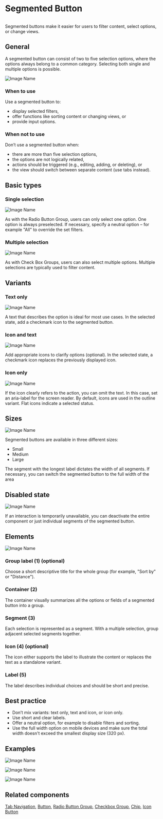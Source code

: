 <div style="display: inline-flex; align-items: center; justify-content: space-between; width: 100%;">
    <h1>Segmented Button</h1>
</div>

Segmented buttons make it easier for users to filter content, select options, or change views.

## General

A segmented button can consist of two to five selection options, where the options always belong to a common category. Selecting both single and multiple options is possible.

![Image Name](assets/3_components/segmented-button/SegmentedButton-Text_Only_1.png)

### When to use

Use a segmented button to:

- display selected filters,
- offer functions like sorting content or changing views, or
- provide input options.

### When not to use

Don’t use a segmented button when:

- there are more than five selection options,
- the options are not logically related,
- actions should be triggered (e.g., editing, adding, or deleting), or
- the view should switch between separate content (use tabs instead).

## Basic types

### Single selection

![Image Name](assets/3_components/segmented-button/SegmentedButton-Single_Select.png)

As with the Radio Button Group, users can only select one option. One option is always preselected. If necessary, specify a neutral option – for example "All" to override the set filters.

### Multiple selection

![Image Name](assets/3_components/segmented-button/SegmentedButton-Multiselect.png)

As with Check Box Groups, users can also select multiple options. Multiple selections are typically used to filter content.

## Variants

### Text only

![Image Name](assets/3_components/segmented-button/SegmentedButton-Text_Only_1.png)

A text that describes the option is ideal for most use cases. In the selected state, add a checkmark icon to the segmented button.

### Icon and text

![Image Name](assets/3_components/segmented-button/SegmentedButton-Text_Icon.png)

Add appropriate icons to clarify options (optional). In the selected state, a checkmark icon replaces the previously displayed icon.

### Icon only

![Image Name](assets/3_components/segmented-button/Icon_Only.png)

If the icon clearly refers to the action, you can omit the text. In this case, set an aria-label for the screen reader.
By default, icons are used in the outline variant. Flat icons indicate a selected status.

## Sizes

![Image Name](assets/3_components/segmented-button/SegmentedButton-Sizes.png)

Segmented buttons are available in three different sizes:

- Small
- Medium
- Large

The segment with the longest label dictates the width of all segments. If necessary, you can switch the segmented button to the full width of the area

## Disabled state

![Image Name](assets/3_components/segmented-button/SegmentedButton-Disabled.png)

If an interaction is temporarily unavailable, you can deactivate the entire component or just individual segments of the segmented button.

## Elements

![Image Name](assets/3_components/segmented-button/SegmentedButton-Elements-2.png)

### Group label (1) (optional)

Choose a short descriptive title for the whole group (for example, "Sort by" or "Distance").

### Container (2)

The container visually summarizes all the options or fields of a segmented button into a group.

### Segment (3)

Each selection is represented as a segment. With a multiple selection, group adjacent selected segments together.

### Icon (4) (optional)

The icon either supports the label to illustrate the content or replaces the text as a standalone variant.

### Label (5)

The label describes individual choices and should be short and precise.

## Best practice

- Don’t mix variants: text only, text and icon, or icon only.
- Use short and clear labels.
- Offer a neutral option, for example to disable filters and sorting.
- Use the full width option on mobile devices and make sure the total width doesn't exceed the smallest display size (320 px).

## Examples

![Image Name](assets/3_components/segmented-button/SegmentedButton-Filter-list.png)

![Image Name](assets/3_components/segmented-button/SegmentedButton-SortBy-Price.png)

![Image Name](assets/3_components/segmented-button/Map.png)

## Related components

[Tab Navigation](?path=/usage/components-tab-navigation--text-icon),
[Button](?path=/usage/components-button--standard),
[Radio Button Group](?path=/usage/components-radio-button-group--standard),
[Checkbox Group](?path=/usage/components-checkbox-group--standard),
[Chip](?path=/usage/components-chip--standard),
[Icon Button](?path=/usage/components-button--icon-only)
